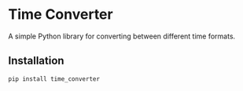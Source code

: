 # Time Converter

A simple Python library for converting between different time formats.

## Installation

```bash
pip install time_converter
